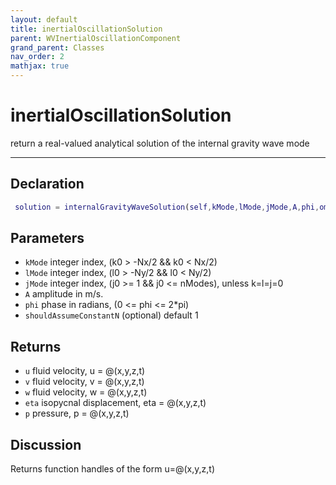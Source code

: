 ```yaml
---
layout: default
title: inertialOscillationSolution
parent: WVInertialOscillationComponent
grand_parent: Classes
nav_order: 2
mathjax: true
---
```


#  inertialOscillationSolution

return a real-valued analytical solution of the internal gravity wave mode


---

## Declaration
```matlab
 solution = internalGravityWaveSolution(self,kMode,lMode,jMode,A,phi,omegasign,options)
```
## Parameters
+ `kMode`  integer index, (k0 > -Nx/2 && k0 < Nx/2)
+ `lMode`  integer index, (l0 > -Ny/2 && l0 < Ny/2)
+ `jMode`  integer index, (j0 >= 1 && j0 <= nModes), unless k=l=j=0
+ `A`  amplitude in m/s.
+ `phi`  phase in radians, (0 <= phi <= 2*pi)
+ `shouldAssumeConstantN`  (optional) default 1

## Returns
+ `u`  fluid velocity, u = @(x,y,z,t)
+ `v`  fluid velocity, v = @(x,y,z,t)
+ `w`  fluid velocity, w = @(x,y,z,t)
+ `eta`  isopycnal displacement, eta = @(x,y,z,t)
+ `p`  pressure, p = @(x,y,z,t)

## Discussion

  Returns function handles of the form u=@(x,y,z,t)
 
                          
